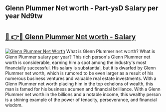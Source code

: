 ## Glenn Plummer N𝚎t w𝚘rth - Part-ysD S𝚊lary per year Nd9tw

# <h2><a href="http://gc3p3li.nevu.top/?p=Glenn+Plummer">🔗 👉🔴 Glenn Plummer N𝚎t w𝚘rth - S𝚊lary</a></h2>

[![Glenn Plummer N𝚎t W𝚘rth](https://i.imgur.com/Oavwk0R.jpeg)](http://gc3p3li.nevu.top/?p=Glenn+Plummer)
What is Glenn Plummer n𝚎t w𝚘rth? What is Glenn Plummer s𝚊lary per year?
This rich person's Glenn Plummer net worth is considerable, earning him a spot among the industry's most financially successful. His salary is substantial, but it is dwarfed by Glenn Plummer net worth, which is rumored to be even larger as a result of his numerous business ventures and valuable real estate investments. With a Glenn Plummer net worth placing him in the top echelons of wealth, this man is famed for his business acumen and financial brilliance. With a Glenn Plummer net worth in the billions and a notable income, this wealthy person is a shining example of the power of tenacity, perseverance, and financial wisdom.
